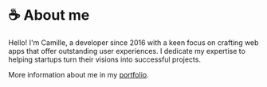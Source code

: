 # ☕ About me
Hello! I'm Camille, a developer since 2016 with a keen focus on crafting web apps that offer outstanding user experiences. I dedicate my expertise to helping startups turn their visions into successful projects.

More information about me in my [portfolio](https://camilledugas.me).
